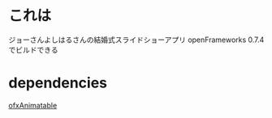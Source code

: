 # これは
ジョーさんよしはるさんの結婚式スライドショーアプリ
openFrameworks 0.7.4でビルドできる


# dependencies
[ofxAnimatable](https://github.com/armadillu/ofxAnimatable)